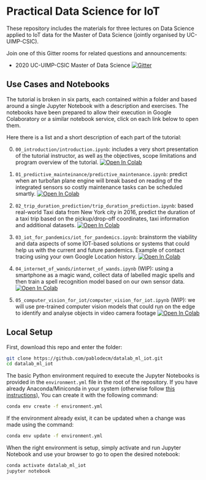 # Practical Data Science for IoT

These repository includes the materials for three lectures on Data Science
applied to IoT data for the Master of Data Science (jointly organised by UC-UIMP-CSIC).

Join one of this Gitter rooms for related questions and announcements:
  - 2020 UC-UIMP-CSIC Master of Data Science [![Gitter](https://badges.gitter.im/datalab_ml_iot/master_2020_unican.svg)](https://gitter.im/datalab_ml_iot/master_2020_unican?utm_source=badge&utm_medium=badge&utm_campaign=pr-badge)


## Use Cases and Notebooks

The tutorial is broken in six parts, each contained within a folder and based around
a single Jupyter Notebook with a description and exercises.
The notebooks have been prepared to allow their
execution in Google Colaboratory or a similar notebook service,
click on each link below to open them.

Here there is a list and a short description of each part of the tutorial:

0. `00_introduction/introduction.ipynb`: includes a very short presentation of the
  tutorial instructor, as well as the objectives, scope limitations and program
  overview of the tutorial.
  [![Open In Colab](https://colab.research.google.com/assets/colab-badge.svg)]( https://colab.research.google.com/github/pablodecm/datalab_ml_iot/blob/master/00_introduction/introduction.ipynb)

1. `01_predictive_mainteinance/predictive_maintenance.ipynb`: predict when an turbofan
  plane engine will break based on reading of the integrated sensors so costly maintenance
  tasks can be scheduled smartly.
  [![Open In Colab](https://colab.research.google.com/assets/colab-badge.svg)]( https://colab.research.google.com/github/pablodecm/datalab_ml_iot/blob/master/01_predictive_mainteinance/predictive_maintenance.ipynb)

2. `02_trip_duration_prediction/trip_duration_prediction.ipynb`: based real-world Taxi
  data from New York city in 2016, predict the duration of a taxi trip based on the
  pickup/drop-off coordinates, taxi information and additional datasets.
  [![Open In Colab](https://colab.research.google.com/assets/colab-badge.svg)]( https://colab.research.google.com/github/pablodecm/datalab_ml_iot/blob/master/02_trip_duration_prediction/trip_duration_prediction.ipynb)

3. `03_iot_for_pandemics/iot_for_pandemics.ipynb`: brainstorm the viability and data aspects of some IOT-based solutions or systems that could help us with the current and future pandemics. Example of contact tracing using your own Google Location history.
  [![Open In Colab](https://colab.research.google.com/assets/colab-badge.svg)]( https://colab.research.google.com/github/pablodecm/datalab_ml_iot/blob/master/03_iot_for_pandemics/iot_for_pandemics.ipynb)

4. `04_internet_of_wands/internet_of_wands.ipynb` (WIP): using a smartphone as a magic wand,
  collect data of labelled magic spells and then train a spell recognition model
  based on our own sensor data. 
  [![Open In Colab](https://colab.research.google.com/assets/colab-badge.svg)]( https://colab.research.google.com/github/pablodecm/datalab_ml_iot/blob/master/04_internet_of_wands/internet_of_wands.ipynb)

5. `05_computer_vision_for_iot/computer_vision_for_iot.ipynb` (WIP): we will use pre-trained
   computer vision models that could run on the edge to identify and analyse objects in video camera footage
  [![Open In Colab](https://colab.research.google.com/assets/colab-badge.svg)]( https://colab.research.google.com/github/pablodecm/datalab_ml_iot/blob/master/05_computer_vision_for_iot/computer_vision_for_iot.ipynb)

## Local Setup

First, download this repo and enter the folder:

```bash
git clone https://github.com/pablodecm/datalab_ml_iot.git
cd datalab_ml_iot
```

The basic Python environment required to execute the Jupyter Notebooks is provided
in the `environment.yml` file in the root of the repository. If you have already Anaconda/Miniconda
in your system (otherwise follow [this instructions](https://docs.conda.io/projects/conda/en/latest/user-guide/install/index.html#)), You can create it with the following command:
```bash
conda env create -f environment.yml
```
If the environment already exist, it can be updated when a change was made using the command:
```bash
conda env update -f environment.yml
```

When the right environment is setup, simply activate and run Jupyter Notebook and use your browser to
go to open the desired notebook:
```bash
conda activate datalab_ml_iot
jupyter notebook
```